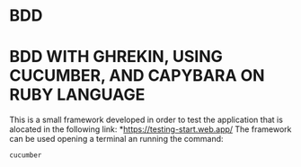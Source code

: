 # BDD
# BDD WITH GHREKIN, USING CUCUMBER, AND CAPYBARA ON RUBY LANGUAGE 
This is a small framework developed in order to test the application that is alocated in the following link:
*https://testing-start.web.app/
The framework can be used opening a terminal an running the command: 
```
cucumber
```
